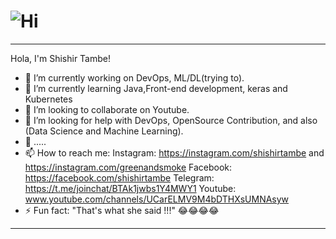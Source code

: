 #  ![Hi](https://user-images.githubusercontent.com/93042473/185735502-2ed1a25e-a124-4da5-8096-6a9218af06a5.gif) 
------------------------------------------------------------------------------------------------------------------------------------------

Hola, I'm Shishir Tambe!


- 🔭 I’m currently working on DevOps, ML/DL(trying to).
- 🌱 I’m currently learning Java,Front-end development, keras and Kubernetes
- 👯 I’m looking to collaborate on Youtube.
- 🤔 I’m looking for help with DevOps, OpenSource Contribution, and also (Data Science and Machine Learning).
- 💬 .....
- 📫 How to reach me: Instagram: https://instagram.com/shishirtambe and https://instagram.com/greenandsmoke Facebook: https://facebook.com/shishirtambe Telegram: https://t.me/joinchat/BTAk1jwbs1Y4MWY1 Youtube:  www.youtube.com/channels/UCarELMV9M4bDTHXsUMNAsyw
- ⚡ Fun fact: "That's what she said !!!" 😂😂😂😂
-------------------------------------------------------------------------------------------------------------------------------------------------------------------------

